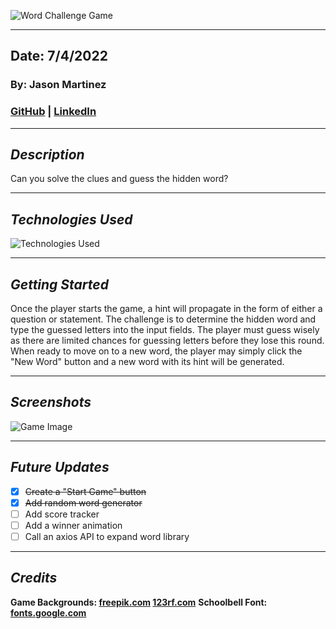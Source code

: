 ![Word Challenge Game](https://tinyurl.com/2pthw4zs)

---

## Date: 7/4/2022

### By: Jason Martinez

### [GitHub](https://github.com/jasonmar08) | [LinkedIn](linkedin.com/in/jason-martinez-a79ba7aa)

---

## **_Description_**

Can you solve the clues and guess the hidden word?

---

## **_Technologies Used_**

![Technologies Used](https://tinyurl.com/mrktcdba)

---

## **_Getting Started_**

Once the player starts the game, a hint will propagate in the form of either a question or statement. The challenge is to determine the hidden word and type the guessed letters into the input fields. The player must guess wisely as there are limited chances for guessing letters before they lose this round. When ready to move on to a new word, the player may simply click the "New Word" button and a new word with its hint will be generated.

---

## **_Screenshots_**

![Game Image](https://tinyurl.com/3e98964k)

---

## **_Future Updates_**

- [x] ~~Create a "Start Game" button~~
- [x] ~~Add random word generator~~
- [ ] Add score tracker
- [ ] Add a winner animation
- [ ] Call an axios API to expand word library

---

## **_Credits_**

**Game Backgrounds: [freepik.com](https://tinyurl.com/wyc5taba) [123rf.com](https://tinyurl.com/y3nzffyn)**
**Schoolbell Font: [fonts.google.com](https://tinyurl.com/2p8kasss)**
